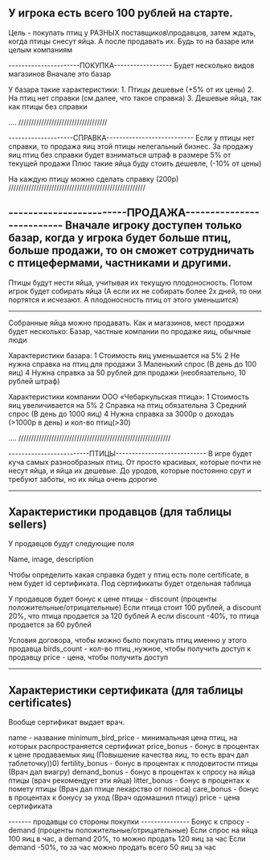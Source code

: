 У игрока есть всего 100 рублей на старте.
-----------------------------------

Цель - покупать птиц у РАЗНЫХ поставщиков\продавцов,
затем ждать, когда птицы снесут яйца.
А после продавать их. Будь то на базаре или целым компаниям

----------------------ПОКУПКА------------------
Будет несколько видов магазинов
Вначале это базар

У базара такие характеристики:
    1. Птицы дешевые (+5% от их цены)
    2. На птиц нет справки (см.далее, что такое справка)
    3. Дешевые яйца, так как птицы без справки

....
///////////////////////////////////

--------------------СПРАВКА---------------------------
Если у птицы нет справки, то продажа яиц этой птицы нелегальный бизнес.
За продажу яиц птиц без справки будет взниматься штраф в размере 5% от текущей продажи
Плюс такие яйца буду стоить дешевле, (-10% от цены)

На каждую птицу можно сделать справку (200р)
//////////////////////////////////////////////////////

------------------------ПРОДАЖА--------------------------
Вначале игроку доступен только базар, когда у игрока будет больше птиц, 
больше продажи, то он сможет сотрудничать с птицефермами, частниками и другими.
---------------------------------------------------------

Птицы будут нести яйца, учитывая их текущую плодоносность.
Потом игрок будет собирать яйца
(А если их не собирать более 2х дней, то они портятся и исчезают.
А плодоносность птиц от этого уменьшится)

---------------------------------------------------------
Собранные яйца можно продавать.
Как и магазинов, мест продажи будет несколько:
Базар, частные компании по продаже яиц, обычные люди

Характеристики базара:
    1 Стоимость яиц уменьшается на 5%
    2 Не нужна справка на птиц для продажи
    3 Маленький спрос (В день до 100 яиц)
    4 Нужна справка за 50 рублей для продажи (необязательно, 10 рублей штраф)

Характеристики компании ООО «Чебаркульская птица»:
    1 Стоимость яиц увеличивается на 5%
    2 Справка на птиц обязательна
    3 Средний спрос (В день до 1000 яиц)
    4 Нужна справка за 3000р о доходаъ (>1000р в день) и кол-во птиц(>30)

....
////////////////////////////////////////////////////////////

                                
-------------------------ПТИЦЫ----------------------------
В игре будет куча самых разнообразных птиц.
От просто красивых, которые почти не несут яйца, и яйца их дешевые.
До уродов, которые постоянно срут и требуют заботы, но их яйца очень дорогие


----------------------------------------------------------
Характеристики продавцов (для таблицы sellers)
----------------------------------------------------------

У продавцов будут следующие поля

Name, image, description

Чтобы определить какая справка будет у птиц есть поле certificate,
в нем будет id сертификата. Под сертификаты будет отдельная таблица

У продавцов будет бонус к цене птицы - discount (проценты положительные/отрицательные)
Если птица стоит 100 рублей, а discount 20%, что птица продается за 120 бублей
А если discount -40%, то птица продается за 60 рублей

Условия договора, чтобы можно было покупать птиц именно у этого продавца
birds_count - кол-во птиц ,нужное, чтобы получить доступ к продавцу
price - цена, чтобы получить доступ

-----------------------------------------------------
Характеристики сертификата (для таблицы certificates)
-----------------------------------------------------

Вообще сертификат выдает врач.

name - название
minimum_bird_price - минимальная цена птиц, на которых распространяется сертификат
price_bonus - бонус в процентах к цене продаваемых яиц (Повышение качества яиц, то есть врач дал таблеточку))0)
fertility_bonus - бонус в процентах к плодовитости птицы (Врач дал виагру)
demand_bonus - бонус в процентах к спросу на яйца птицы (врач рекомендует эти яйца)
litter_bonus - бонус в процентах к помету птицы (Врач дал птице лекарство от поноса)
care_bonus - бонус в процентах к бонусу за уход (Врач одомашнил птицу)
price - цена сертификата











------- продавцы со стороны покупки ---------------
Бонус к спросу - demand (проценты положительные/отрицательные)
Если спрос на яйца 100 яиц в час, а demand 20%, то можно продать 120 яиц за час
Если demand -50%, то за час можно продать всего 50 яиц за час

